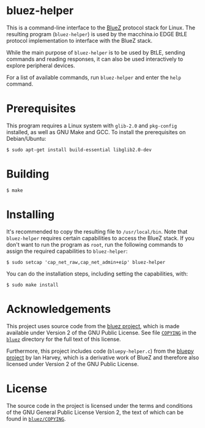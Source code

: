# bluez-helper

This is a command-line interface to the [BlueZ](http://www.bluez.org) protocol stack for Linux.
The resulting program (`bluez-helper`) is used by the macchina.io EDGE BtLE protocol implementation 
to interface with the BlueZ stack. 

While the main purpose of `bluez-helper` is to be used by BtLE, sending
commands and reading responses, it can also be used interactively to
explore peripheral devices. 

For a list of available commands, run `bluez-helper` and enter the `help` command.

# Prerequisites

This program requires a Linux system with `glib-2.0` and `pkg-config` installed, 
as well as GNU Make and GCC.
To install the prerequisites on Debian/Ubuntu:

```
$ sudo apt-get install build-essential libglib2.0-dev
```

# Building

```
$ make
```

# Installing

It's recommended to copy the resulting file to `/usr/local/bin`.
Note that `bluez-helper` requires certain capabilities to access
the BlueZ stack. If you don't want to run the program as `root`,
run the following commands to assign the required capabilities
to `bluez-helper`:

```
$ sudo setcap 'cap_net_raw,cap_net_admin+eip' bluez-helper
```

You can do the installation steps, including setting the capabilities, with:

```
$ sudo make install
```

# Acknowledgements

This project uses source code from the [bluez project](http://www.bluez.org), which is 
made available under Version 2 of the GNU Public License. 
See file [`COPYING`](bluez/COPYING) in the [`bluez`](bluez) directory for the full text of this license.

Furthermore, this project includes code (`bluepy-helper.c`) from the 
[bluepy project](https://github.com/IanHarvey/bluepy) by Ian Harvey, 
which is a derivative work of BlueZ and therefore also licensed under 
Version 2 of the GNU Public License.

# License

The source code in the project is licensed under the terms and conditions
of the GNU General Public License Version 2, the text of which can be
found in [`bluez/COPYING`](bluez/COPYING).
